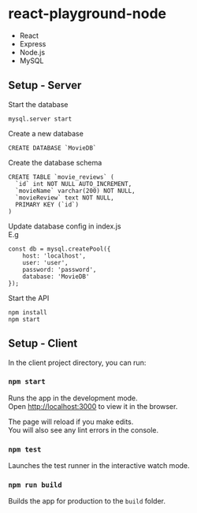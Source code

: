 # react-playground-node

- React
- Express
- Node.js
- MySQL

## Setup - Server

Start the database
```
mysql.server start
```

Create a new database
```
CREATE DATABASE `MovieDB`
```

Create the database schema 
```
CREATE TABLE `movie_reviews` (
  `id` int NOT NULL AUTO_INCREMENT,
  `movieName` varchar(200) NOT NULL,
  `movieReview` text NOT NULL,
  PRIMARY KEY (`id`)
)
```

Update database config in index.js\
E.g
```
const db = mysql.createPool({
    host: 'localhost',
    user: 'user',
    password: 'password',
    database: 'MovieDB'
});
```

Start the API
```
npm install
npm start
```

## Setup - Client

In the client project directory, you can run:

### `npm start`

Runs the app in the development mode.\
Open [http://localhost:3000](http://localhost:3000) to view it in the browser.

The page will reload if you make edits.\
You will also see any lint errors in the console.

### `npm test`

Launches the test runner in the interactive watch mode.

### `npm run build`

Builds the app for production to the `build` folder.

